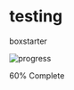 # testing
boxstarter

![progress](http://progressed.io/bar/90 "progress")

<div class="progress">
    <div class="progress-bar" role="progressbar" aria-valuenow="60" aria-valuemin="0" aria-valuemax="100" style="width: 60%;">
        <span class="sr-only">60% Complete</span>
    </div>
</div>

